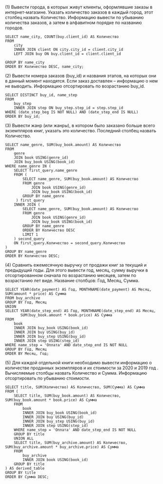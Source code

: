 

(1) Вывести города, в которых живут клиенты, оформлявшие заказы в интернет-магазине. Указать количество заказов в каждый город, этот столбец назвать Количество. Информацию вывести по убыванию количества заказов, а затем в алфавитном порядке по названию городов.

```
SELECT name_city, COUNT(buy.client_id) AS Количество
FROM
    city
    INNER JOIN client ON city.city_id = client.city_id
    LEFT JOIN buy ON buy.client_id = client.client_id
 
GROUP BY name_city
ORDER BY Количество DESC, name_city;
```

(2) Вывести номера заказов (buy_id) и названия этапов,  на которых они в данный момент находятся. Если заказ доставлен –  информацию о нем не выводить. Информацию отсортировать по возрастанию buy_id.

```
SELECT DISTINCT buy_id, name_step
FROM
    buy_step
    INNER JOIN step ON buy_step.step_id = step.step_id
WHERE (date_step_beg IS NOT NULL) AND (date_step_end IS NULL)
ORDER BY buy_id;
```

(3) Вывести жанр (или жанры), в котором было заказано больше всего экземпляров книг, указать это количество. Последний столбец назвать Количество.

```
SELECT name_genre, SUM(buy_book.amount) AS Количество
FROM
    genre
    JOIN book USING(genre_id)
    JOIN buy_book USING(book_id)
WHERE name_genre IN (
    SELECT first_query.name_genre
    FROM (
        SELECT name_genre, SUM(buy_book.amount) AS Количество
        FROM genre
            JOIN book USING(genre_id)
            JOIN buy_book USING(book_id)
        GROUP BY name_genre
     ) first_query
    INNER JOIN (
        SELECT name_genre, SUM(buy_book.amount) AS Количество
        FROM genre
            JOIN book USING(genre_id)
            JOIN buy_book USING(book_id)
        GROUP BY name_genre
        ORDER BY Количество DESC
        LIMIT 1
    ) second_query
    ON first_query.Количество = second_query.Количество
)
GROUP BY name_genre
ORDER BY Количество DESC;
```

(4) Сравнить ежемесячную выручку от продажи книг за текущий и предыдущий годы. Для этого вывести год, месяц, сумму выручки в отсортированном сначала по возрастанию месяцев, затем по возрастанию лет виде. Название столбцов: Год, Месяц, Сумма.

```
SELECT YEAR(date_payment) AS Год, MONTHNAME(date_payment) AS Месяц, SUM(amount * price) AS Сумма
FROM buy_archive
GROUP BY Год, Месяц
UNION
SELECT YEAR(date_step_end) AS Год, MONTHNAME(date_step_end) AS Месяц, 
       SUM(buy_book.amount * book.price) AS Сумма
FROM 
    book
    INNER JOIN buy_book USING(book_id)
    INNER JOIN buy USING(buy_id)
    INNER JOIN buy_step USING(buy_id)
    INNER JOIN step USING(step_id)
WHERE name_step = 'Оплата' AND date_step_end IS NOT NULL
GROUP BY Год, Месяц
ORDER BY Месяц, Год;
```

(5) Для каждой отдельной книги необходимо вывести информацию о количестве проданных экземпляров и их стоимости за 2020 и 2019 год . Вычисляемые столбцы назвать Количество и Сумма. Информацию отсортировать по убыванию стоимости.

```
SELECT title, SUM(Количество) AS Количество, SUM(Сумма) AS Сумма
FROM (
    SELECT title, SUM(buy_book.amount) AS Количество, SUM(buy_book.amount * book.price) AS Сумма
    FROM 
        book
        INNER JOIN buy_book USING(book_id)
        INNER JOIN buy USING(buy_id)
        INNER JOIN buy_step USING(buy_id)
        INNER JOIN step USING(step_id)
    WHERE name_step = 'Оплата' AND date_step_end IS NOT NULL
    GROUP BY title
    UNION ALL
    SELECT title, SUM(buy_archive.amount) AS Количество, SUM(buy_archive.amount * buy_archive.price) AS Сумма
    FROM
        buy_archive
        INNER JOIN book USING(book_id)
    GROUP BY title
) AS derived_table
GROUP BY title
ORDER BY Сумма DESC;
```